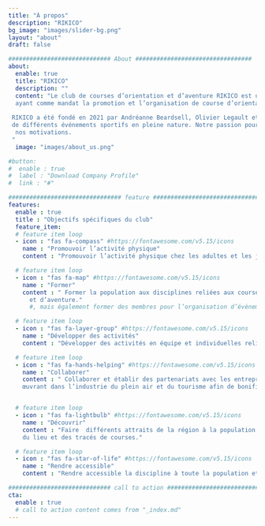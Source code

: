 ```yaml
---
title: "À propos"
description: "RIKICO"
bg_image: "images/slider-bg.png"
layout: "about"
draft: false

############################# About #################################
about:
  enable: true
  title: "RIKICO"
  description: ""
  content: "Le club de courses d’orientation et d’aventure RIKICO est un organisme à but non lucratif (OBNL)
  ayant comme mandat la promotion et l’organisation de course d’orientation et d’aventures au Bas-Saint-Laurent.
  
 RIKICO a été fondé en 2021 par Andréanne Beardsell, Olivier Legault et André Cyr. RIKICO a l'objectif de promouvoir l’activité physique chez les adultes et les jeunes par l'entremise
 de différents événements sportifs en pleine nature. Notre passion pour ce sport couplée à notre envie de faire découvrir des espaces naturels de notre région est au cœur de
  nos motivations.
 "
  image: "images/about_us.png"

#button:
#  enable : true
#  label : "Download Company Profile"
#  link : "#"

################################ feature #####################################
features:
  enable : true
  title : "Objectifs spécifiques du club"
  feature_item:
  # feature item loop
  - icon : "fas fa-compass" #https://fontawesome.com/v5.15/icons
    name : "Promouvoir l’activité physique"
    content : "Promouvoir l’activité physique chez les adultes et les jeunes à l’aide d’un sport ludique et convivial."

  # feature item loop
  - icon : "fas fa-map" #https://fontawesome.com/v5.15/icons
    name : "Former"
    content : " Former la population aux disciplines reliées aux courses d’orientation
      et d’aventure."
      #, mais également former des membres pour l’organisation d’évènements sanctionnés par les fédérations de courses d’orientation et d’aventure.

  # feature item loop
  - icon : "fas fa-layer-group" #https://fontawesome.com/v5.15/icons
    name : "Développer des activités"
    content : "Développer des activités en équipe et individuelles reliées à l’orientation (p.ex.: la course, la randonnée, le vélo de montagne et le canot)."

  # feature item loop
  - icon : "fas fa-hands-helping" #https://fontawesome.com/v5.15/icons
    name : "Collaborer"
    content : " Collaborer et établir des partenariats avec les entreprises et organismes locaux
    œuvrant dans l’industrie du plein air et du tourisme afin de bonifier les courses d’orientations multisports."


  # feature item loop
  - icon : "fas fa-lightbulb" #https://fontawesome.com/v5.15/icons
    name : "Découvrir"
    content : "Faire  différents attraits de la région à la population locale et au visiteur.es participant aux évènements de par le choix
    du lieu et des tracés de courses."

  # feature item loop
  - icon : "fas fa-star-of-life" #https://fontawesome.com/v5.15/icons
    name : "Rendre accessible"
    content : "Rendre accessible la discipline à toute la population et tous les niveaux de performance."

############################# call to action #################################
cta:
  enable : true
  # call to action content comes from "_index.md"
---
```

